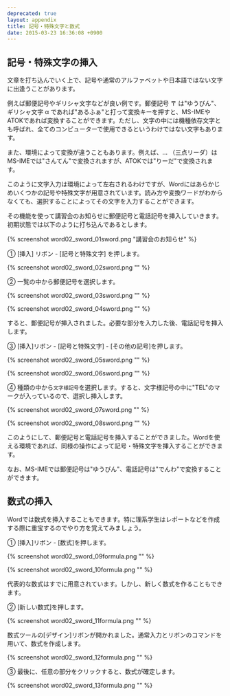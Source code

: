 ```yaml
---
deprecated: true
layout: appendix
title: 記号・特殊文字と数式
date: 2015-03-23 16:36:08 +0900
---
```



記号・特殊文字の挿入
--------------------

文章を打ち込んでいく上で、記号や通常のアルファベットや日本語ではない文字に出逢うことがあります。

例えば郵便記号やギリシャ文字などが良い例です。郵便記号 〒 は"ゆうびん"、ギリシャ文字 &alpha; であれば"あるふぁ"と打って変換キーを押すと、MS-IMEやATOKであれば変換することができます。ただし、文字の中には機種依存文字とも呼ばれ、全てのコンピューターで使用できるというわけではない文字もあります。

また、環境によって変換が違うこともあります。例えば、&hellip; （三点リーダ）はMS-IMEでは"さんてん"で変換されますが、ATOKでは"りーだ"で変換されます。

このように文字入力は環境によって左右されるわけですが、Wordにはあらかじめいくつかの記号や特殊文字が用意されています。読み方や変換ワードがわからなくても、選択することによってその文字を入力することができます。

その機能を使って講習会のお知らせに郵便記号と電話記号を挿入していきます。初期状態では以下のように打ち込んであるとします。

{% screenshot word02_sword_01sword.png "講習会のお知らせ" %}

&#9312; [挿入] リボン - [記号と特殊文字] を押します。

{% screenshot word02_sword_02sword.png "" %}

&#9313; 一覧の中から郵便記号を選択します。

{% screenshot word02_sword_03sword.png "" %}

{% screenshot word02_sword_04sword.png "" %}

すると、郵便記号が挿入されました。必要な部分を入力した後、電話記号を挿入します。

&#9314; [挿入]リボン - [記号と特殊文字] - [その他の記号]を押します。

{% screenshot word02_sword_05sword.png "" %}

{% screenshot word02_sword_06sword.png "" %}

&#9315; 種類の中から`文字様記号`を選択します。すると、文字様記号の中に"TEL"のマークが入っているので、選択し挿入します。

{% screenshot word02_sword_07sword.png "" %}

{% screenshot word02_sword_08sword.png "" %}

このようにして、郵便記号と電話記号を挿入することができました。Wordを使える環境であれば、同様の操作によって記号・特殊文字を挿入することができます。

なお、MS-IMEでは郵便記号は"ゆうびん"、電話記号は"でんわ"で変換することができます。


数式の挿入
----------

Wordでは数式を挿入することもできます。特に理系学生はレポートなどを作成する際に重宝するのでやり方を覚えてみましょう。

&#9312; [挿入]リボン - [数式]を押します。

{% screenshot word02_sword_09formula.png "" %}

{% screenshot word02_sword_10formula.png "" %}

代表的な数式はすでに用意されています。しかし、新しく数式を作ることもできます。

&#9313; [新しい数式]を押します。

{% screenshot word02_sword_11formula.png "" %}

数式ツールの[デザイン]リボンが開かれました。通常入力とリボンのコマンドを用いて、数式を作成します。

{% screenshot word02_sword_12formula.png "" %}

&#9314; 最後に、任意の部分をクリックすると、数式が確定します。

{% screenshot word02_sword_13formula.png "" %}

